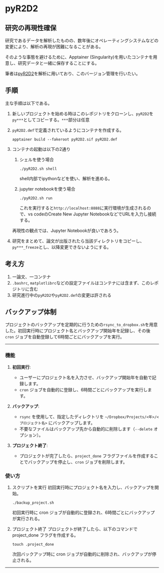 # pyR2D2
## 研究の再現性確保

研究であるデータを解析したものの、数年後にオペレーティングシステムなどの変更により、解析の再現が困難になることがある。

そのような事態を避けるために、Apptainer (Singularity)を用いたコンテナを用意し、研究データと一緒に保存することにする。

筆者は[pyR2D2](https://github.com/hottahd/pyR2D2)を解析に用いており、このバージョン管理を行いたい。

## 手順

主な手順は以下である。

1. 新しいプロジェクトを始める時はこのレポジトリをクローンし、`pyR2D2`を`py***`としてコピーする。`***`部分は任意
2. `pyR2D2.def`で定義されているようにコンテナを作成する。
    ```shell
    apptainer build --fakeroot pyR2D2.sif pyR2D2.def
    ```
3. コンテナの起動は以下の2通り

    1. シェルを使う場合
        ```shell
        ./pyR2D2.sh shell
        ```
        shell内部でipythonなどを使い、解析を進める。

    2. jupyter notebookを使う場合
        ```shell
        ./pyR2D2.sh run
        ```
        これを実行すると`http://localhost:8888`に実行環境が生成されるので、vs codeのCreate New Jupyter NotebookなどでURLを入力し接続する。

    再現性の観点では、Jupyter Notebookが良いであろう。

4. 研究をまとめて、論文が出版されたら当該ディレクトリをコピーし、`py***_freeze`とし、以降変更できないようにする。

## 考え方

1. 一論文、一コンテナ
2. `.bashrc`, `matplotlibrc`などの設定ファイルはコンテナには含まず、このレポジトリに含む
3. 研究進行中の`pyR2D2`や`pyR2D2.def`の変更は許される

## バックアップ体制


プロジェクトのバックアップを定期的に行うための`rsync_to_dropbox.sh`を用意した。初回実行時にプロジェクト名とバックアップ開始年を記録し、その後 `cron` ジョブを自動登録して6時間ごとにバックアップを実行。

---

### 機能


1. **初回実行**:
   - ユーザーにプロジェクト名を入力させ、バックアップ開始年を自動で記録します。
   - `cron` ジョブを自動的に登録し、6時間ごとにバックアップを実行します。

2. **バックアップ**:
   - `rsync` を使用して、指定したディレクトリを `~/Dropbox/Projects/<年>/<プロジェクト名>` にバックアップします。
   - 不要なファイルはバックアップ先から自動的に削除します（`--delete` オプション）。

3. **プロジェクト終了**:
   - プロジェクトが完了したら、`project_done` フラグファイルを作成することでバックアップを停止し、`cron` ジョブを削除します。

### 使い方

1. スクリプトを実行
    初回実行時にプロジェクト名を入力し、バックアップを開始。

    ```shell
    ./backup_project.sh
    ```
    初回実行時に cron ジョブが自動的に登録され、6時間ごとにバックアップが実行される。
2. プロジェクト終了
    プロジェクトが終了したら、以下のコマンドで project_done フラグを作成する。
    ```shell
    touch .project_done
    ```
    次回バックアップ時に cron ジョブが自動的に削除され、バックアップが停止される。
---